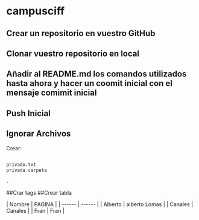 ﻿# campusciff
## Crear un repositorio en vuestro GitHub
## Clonar vuestro repositorio en local
## Añadir al README.md los comandos utilizados hasta ahora y hacer un coomit inicial con el mensaje comimit inicial
## Push Inicial
## Ignorar Archivos
   Crear:
```sh
 
privado.txt
privada carpeta 

.
```
##Crar tags	
##Crear tabla

| Nombre | PAGINA |
| ------.| ------ |
| Alberto | alberto Lomas |
| Canales | Canales |
| Fran | Fran |



